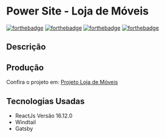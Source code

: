 # Power Site - Loja de Móveis

[![forthebadge](https://forthebadge.com/images/badges/made-with-javascript.svg)](https://forthebadge.com)
[![forthebadge](https://forthebadge.com/images/badges/uses-html.svg)](https://forthebadge.com)
[![forthebadge](https://forthebadge.com/images/badges/uses-css.svg)](https://forthebadge.com)
[![forthebadge](https://forthebadge.com/images/badges/built-with-love.svg)](https://forthebadge.com)

## Descrição

## Produção

Confira o projeto em:
[Projeto Loja de Móveis](https://lojamoveis.netlify.app)

## Tecnologias Usadas

- ReactJs Versão 16.12.0
- Windtail
- Gatsby
